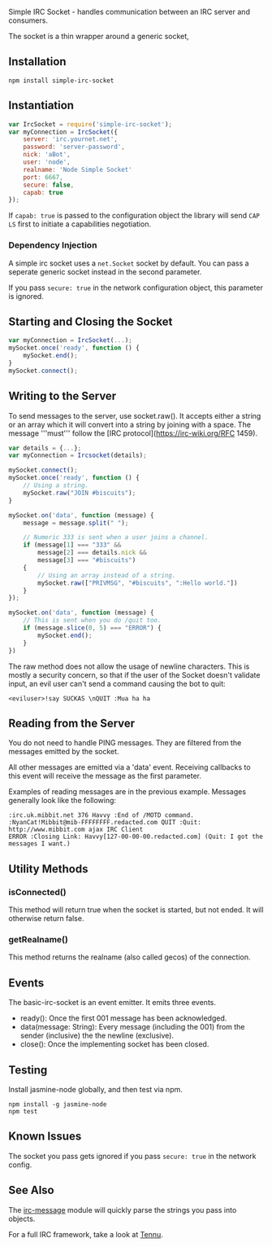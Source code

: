 Simple IRC Socket - handles communication between an IRC server and consumers.

The socket is a thin wrapper around a generic socket, 

## Installation ##

```
npm install simple-irc-socket
```

## Instantiation ##

```javascript
var IrcSocket = require('simple-irc-socket');
var myConnection = IrcSocket({
    server: 'irc.yournet.net',
    password: 'server-password',
    nick: 'aBot',
    user: 'node',
    realname: 'Node Simple Socket'
    port: 6667,
    secure: false,
    capab: true
});
```

If `capab: true` is passed to the configuration object the library will send `CAP LS` first to initiate a capabilities negotiation.

### Dependency Injection ###

A simple irc socket uses a `net.Socket` socket by default. You can pass a
seperate generic socket instead in the second parameter.

If you pass `secure: true` in the network configuration object, this parameter is ignored.

## Starting and Closing the Socket ##

```javascript
var myConnection = IrcSocket(...);
mySocket.once('ready', function () {
    mySocket.end();
}
mySocket.connect();
```

## Writing to the Server ##
To send messages to the server, use socket.raw(). It accepts either a
string or an array which it will convert into a string by joining with
a space. The message '''must''' follow the 
[IRC protocol](https://irc-wiki.org/RFC 1459).

```javascript
var details = {...};
var myConnection = Ircsocket(details);

mySocket.connect();
mySocket.once('ready', function () {
    // Using a string.
    mySocket.raw("JOIN #biscuits");
}

mySocket.on('data', function (message) {
    message = message.split(" ");

    // Numeric 333 is sent when a user joins a channel.
    if (message[1] === "333" &&
        message[2] === details.nick &&
        message[3] === "#biscuits")
    {
        // Using an array instead of a string.
        mySocket.raw(["PRIVMSG", "#biscuits", ":Hello world."])
    }
});

mySocket.on('data', function (message) {
    // This is sent when you do /quit too.
    if (message.slice(0, 5) === "ERROR") {
        mySocket.end();
    }
})
```

The raw method does not allow the usage of newline characters. This is
mostly a security concern, so that if the user of the Socket doesn't
validate input, an evil user can't send a command causing the bot to quit:

```
<eviluser>!say SUCKAS \nQUIT :Mua ha ha
```

## Reading from the Server ##

You do not need to handle PING messages. They are filtered from the messages
emitted by the socket.

All other messages are emitted via a 'data' event. Receiving callbacks to this
event will receive the message as the first parameter.

Examples of reading messages are in the previous example. Messages generally
look like the following:

```
:irc.uk.mibbit.net 376 Havvy :End of /MOTD command.
:NyanCat!Mibbit@mib-FFFFFFFF.redacted.com QUIT :Quit: http://www.mibbit.com ajax IRC Client
ERROR :Closing Link: Havvy[127-00-00-00.redacted.com] (Quit: I got the messages I want.)
```

## Utility Methods ##

### isConnected() ###

This method will return true when the socket is started, but not ended. It
will otherwise return false.

### getRealname() ###

This method returns the realname (also called gecos) of the connection.

## Events ##

The basic-irc-socket is an event emitter. It emits three events.

+ ready(): Once the first 001 message has been acknowledged.
+ data(message: String): Every message (including the 001) from the
sender (inclusive) the the newline (exclusive).
+ close(): Once the implementing socket has been closed.

## Testing ##

Install jasmine-node globally, and then test via npm.

```
npm install -g jasmine-node
npm test
```

## Known Issues ##

The socket you pass gets ignored if you pass `secure: true` in the network config.

## See Also

The [irc-message](https://github.com/expr/irc-message) module will quickly parse the strings you pass into objects.

For a full IRC framework, take a look at [Tennu](https://github.com/havvy/tennu).
